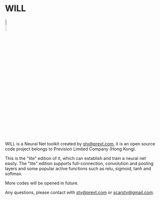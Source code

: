 # WILL
<img src='https://raw.githubusercontent.com/scarsty/neural-demo/master/logo-will.png' width = '10%'/>

WILL is a Neural Net toolkit created by sty@prevt.com, it is an open source code project belongs to Prevision Limited Company (Hong Kong).

This is the "lite" edition of it, which can establish and train a neural net easily. The "lite" edition supports full-connection, convolution and pooling layers and some popular active functions such as relu, sigmoid, tanh and softmax. 

More codes will be opened in future.

Any questions, please contact with sty@prevt.com or scarsty@gmail.com.

